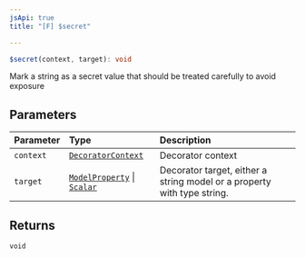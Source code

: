 ```yaml
---
jsApi: true
title: "[F] $secret"

---
```

```ts
$secret(context, target): void
```

Mark a string as a secret value that should be treated carefully to avoid exposure

## Parameters

| Parameter | Type | Description |
| :------ | :------ | :------ |
| `context` | [`DecoratorContext`](Interface.DecoratorContext.md) | Decorator context |
| `target` | [`ModelProperty`](Interface.ModelProperty.md) \| [`Scalar`](Interface.Scalar.md) | Decorator target, either a string model or a property with type string. |

## Returns

`void`
